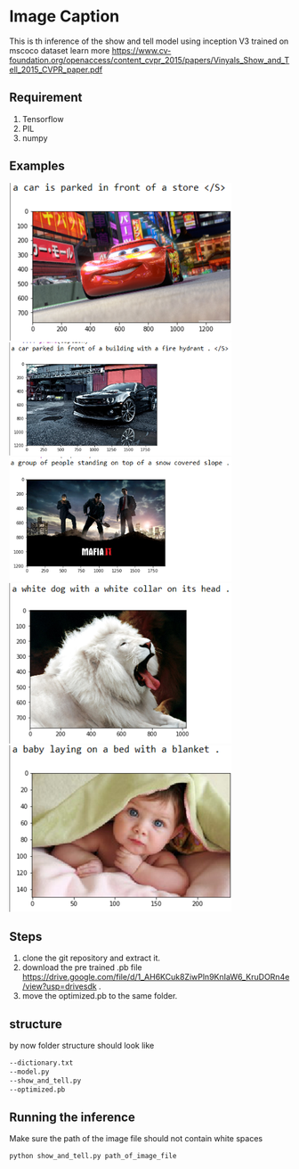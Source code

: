 # Image Caption
This is th inference of the show and tell model using inception V3 trained on mscoco dataset learn more 
https://www.cv-foundation.org/openaccess/content_cvpr_2015/papers/Vinyals_Show_and_Tell_2015_CVPR_paper.pdf

## Requirement
1. Tensorflow
2. PIL
3. numpy

## Examples
<img src="https://github.com/Gurpreetsingh9465/imageCaption/blob/master/examples/Screenshot%20(10).png" width="400">
<br/>
<img src="https://github.com/Gurpreetsingh9465/imageCaption/blob/master/examples/Screenshot%20(11).png" width="400">
<br/>
<img src="https://github.com/Gurpreetsingh9465/imageCaption/blob/master/examples/Screenshot%20(15).png" width="400">
<br/>
<img src="https://github.com/Gurpreetsingh9465/imageCaption/blob/master/examples/Screenshot%20(16).png" width="400">
<br/>
<img src="https://github.com/Gurpreetsingh9465/imageCaption/blob/master/examples/Screenshot%20(17).png" width="400">
<br/>


## Steps

1. clone the git repository and extract it.
2. download the pre trained .pb file https://drive.google.com/file/d/1_AH6KCuk8ZiwPln9KnIaW6_KruDORn4e/view?usp=drivesdk .
3. move the optimized.pb to the same folder.

## structure
by now folder structure should look like
```shell
--dictionary.txt
--model.py
--show_and_tell.py
--optimized.pb
```

## Running the inference
Make sure the path of the image file should not contain white spaces
```shell
python show_and_tell.py path_of_image_file
```


